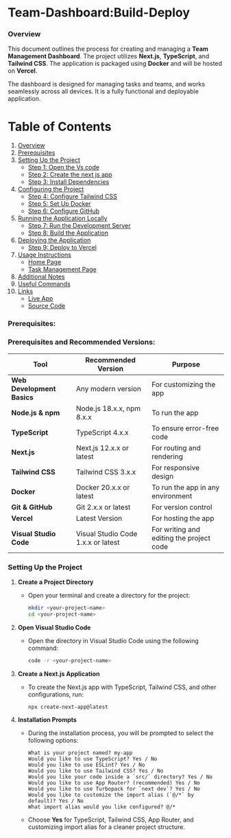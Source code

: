 # Team-Dashboard:Build-Deploy
### Overview
This document outlines the process for creating and managing a **Team Management Dashboard**. The project utilizes **Next.js**, **TypeScript**, and **Tailwind CSS**. The application is packaged using **Docker** and will be hosted on **Vercel**.

The dashboard is designed for managing tasks and teams, and works seamlessly across all devices. It is a fully functional and deployable application.


# Table of Contents

1. [Overview](#overview)
2. [Prerequisites](#prerequisites)
3. [Setting Up the Project](#setting-up-the-project)
   - [Step 1: Open the Vs code](#step-1-install-development-tools)
   - [Step 2: Create the next js app](#step-2-clone-the-repository)
   - [Step 3: Install Dependencies](#step-3-install-dependencies)
4. [Configuring the Project](#configuring-the-project)
   - [Step 4: Configure Tailwind CSS](#step-4-configure-tailwind-css)
   - [Step 5: Set Up Docker](#step-5-set-up-docker)
   - [Step 6: Configure GitHub](#step-6-configure-github)
5. [Running the Application Locally](#running-the-application-locally)
   - [Step 7: Run the Development Server](#step-7-run-the-development-server)
   - [Step 8: Build the Application](#step-8-build-the-application)
6. [Deploying the Application](#deploying-the-application)
   - [Step 9: Deploy to Vercel](#step-9-deploy-to-vercel)
7. [Usage Instructions](#usage-instructions)
   - [Home Page](#home-page)
   - [Task Management Page](#task-management-page)
8. [Additional Notes](#additional-notes)
9. [Useful Commands](#useful-commands)
10. [Links](#links)
    - [Live App](#live-app)
    - [Source Code](#source-code)
   
### Prerequisites:
### Prerequisites and Recommended Versions:

| Tool                   | Recommended Version             | Purpose                              |
|------------------------|---------------------------------|--------------------------------------|
| **Web Development Basics** | Any modern version            | For customizing the app             |
| **Node.js & npm**       | Node.js 18.x.x, npm 8.x.x       | To run the app                       |
| **TypeScript**          | TypeScript 4.x.x                | To ensure error-free code           |
| **Next.js**             | Next.js 12.x.x or latest        | For routing and rendering            |
| **Tailwind CSS**        | Tailwind CSS 3.x.x              | For responsive design                |
| **Docker**              | Docker 20.x.x or latest        | To run the app in any environment    |
| **Git & GitHub**        | Git 2.x.x or latest            | For version control                  |
| **Vercel**              | Latest Version                  | For hosting the app                  |
| **Visual Studio Code**  | Visual Studio Code 1.x.x or latest | For writing and editing the project code |


### Setting Up the Project

1. **Create a Project Directory**
   - Open your terminal and create a directory for the project:
     ```bash
     mkdir <your-project-name>
     cd <your-project-name>
     ```

2. **Open Visual Studio Code**
   - Open the directory in Visual Studio Code using the following command:
     ```bash
     code -r <your-project-name>
     ```

3. **Create a Next.js Application**
   - To create the Next.js app with TypeScript, Tailwind CSS, and other configurations, run:
     ```bash
     npx create-next-app@latest
     ```

4. **Installation Prompts**
   - During the installation process, you will be prompted to select the following options:
     ```
     What is your project named? my-app
     Would you like to use TypeScript? Yes / No
     Would you like to use ESLint? Yes / No
     Would you like to use Tailwind CSS? Yes / No
     Would you like your code inside a `src/` directory? Yes / No
     Would you like to use App Router? (recommended) Yes / No
     Would you like to use Turbopack for `next dev`? Yes / No
     Would you like to customize the import alias (`@/*` by default)? Yes / No
     What import alias would you like configured? @/*
     ```

   - Choose **Yes** for TypeScript, Tailwind CSS, App Router, and customizing import alias for a cleaner project structure.
  

  



    



